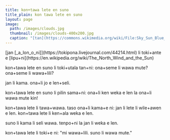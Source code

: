 ```yaml
---
title: kon+tawa lete en suno
title_plain: kon tawa lete en suno
layout: page
image:
  path: /images/clouds.jpg
  thumbnail: /images/clouds-400x200.jpg
  caption: "[tan](https://commons.wikimedia.org/wiki/File:Sky_Sun_Blue_Dark_Clouds_Rays_Weather.jpg)"
---
```


<p class="author" markdown="1">
[jan [_a_lon_o_ni]](https://tokipona.livejournal.com/44214.html) li toki+ante e [lipu+ni](https://en.wikipedia.org/wiki/The_North_Wind_and_the_Sun)
</p>

kon+tawa lete en suno li toki+utala tan+ni: ona+seme li wawa mute? ona+seme li wawa+lili?

jan li kama. ona+li jo e len+seli.

kon+tawa lete en suno li pilin sama+ni: ona+li ken weka e len la ona+li wawa mute kin!

kon+tawa lete li tawa+wawa. taso ona+li kama+e ni: jan li lete li wile+awen e len. kon+tawa lete li ken+ala weka e len.

suno li kama li seli wawa. tenpo+ni la jan li weka e len.

kon+tawa lete li toki+e ni: "mi wawa+lili. suno li wawa mute."
